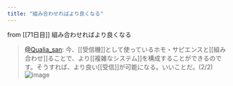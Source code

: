 ```yaml
---
title: "組み合わせればより良くなる"
---
```


from [[71日目]]
組み合わせればより良くなる
> [@Qualia_san](https://twitter.com/Qualia_san/status/1624756026313695232?s=20&t=uhPW8k9tDG1I3Kyz_7aIfg): 今、[[受信機]]として使っているホモ・サピエンスと[[組み合わせ]]ることで、より[[複雑なシステム]]を構成することができるのです。そうすれば、より良い[[受信]]が可能になる。いいことだ。(2/2)
> ![image](https://pbs.twimg.com/media/FoxK-u1agAENifM.png)
